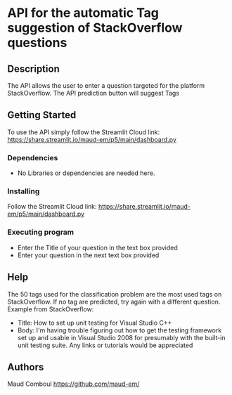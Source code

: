 # API for the automatic Tag suggestion of StackOverflow questions

## Description

The API allows the user to enter a question targeted for the platform StackOverflow. The API prediction button will suggest Tags

## Getting Started

To use the API simply follow the Streamlit Cloud link:
https://share.streamlit.io/maud-em/p5/main/dashboard.py

### Dependencies

* No Libraries or dependencies are needed here.

### Installing

Follow the Streamlit Cloud link: https://share.streamlit.io/maud-em/p5/main/dashboard.py

### Executing program

* Enter the Title of your question in the text box provided
* Enter your question in the next text box provided

## Help

The 50 tags used for the classification problem are the most used tags on StackOverflow. If no tag are predicted, 
try again with a different question.
Example from StackOverflow:
* Title: How to set up unit testing for Visual Studio C++
* Body: I'm having trouble figuring out how to get the testing framework set up and usable in Visual Studio 2008 for presumably with the built-in unit testing suite. Any links or tutorials would be appreciated

## Authors

Maud Comboul
https://github.com/maud-em/
